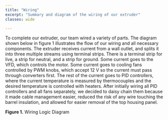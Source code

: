 ```yaml
---
title: "Wiring"
excerpt: "Summary and diagram of the wiring of our extruder"
classes: wide

---
```


To complete our extruder, our team wired a variety of parts. The diagram shown below in figure 1 illustrates the flow of our wiring and all necessary components. The extruder receives current from a wall outlet, and splits it into three multiple streams using terminal strips. There is a terminal strip for live, a strip for neutral, and a strip for ground. Some current goes to the VFD, which controls the motor. Some current goes to cooling fans controlled by PWM knobs, which accept 12 V so the current must pass through converters first. The rest of the current goes to PID controllers, where the current temperature is measured by thermocouples and the desired temperature is controlled with heaters. After initially wiring all PID controllers and all fans separately, we decided to daisy chain them because it made cable management easier, reduced the risk of any wire touching the barrel insulation, and allowed for easier removal of the top housing panel.

**Figure 1.** Wiring Logic Diagram
